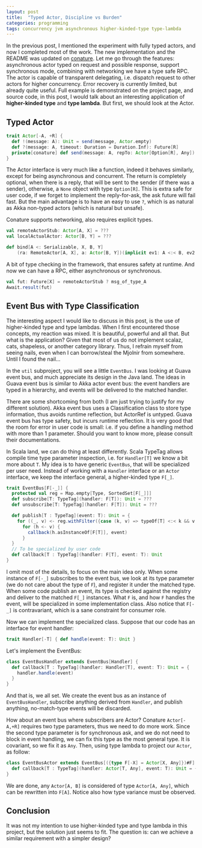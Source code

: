 ```yaml
---
layout: post
title:  "Typed Actor, Discipline vs Burden"
categories: programming
tags: concurrency jvm asynchronous higher-kinded-type type-lambda
---
```


In the previous post, I mentioned the experiment with fully typed actors, and now I completed
most of the work. The new implementation and the README was updated on
[conature](https://github.com/ngpham/conature). Let me go through the
features: asynchronous actor typed on request and possible response, support synchronous mode,
combining with networking we have a type safe RPC. The actor is capable of transparent delegating,
i.e. dispatch request to other actors for higher concurrency. Error recovery is currently limited,
but already quite useful. Full example is demonstrated on the project page, and source code,
in this post, I would talk about an interesting application of **higher-kinded type** and
**type lambda**. But first, we should look at the Actor.

## Typed Actor

```scala
trait Actor[-A, +R] {
  def !(message: A): Unit = send(message, Actor.empty)
  def ?(message: A, timeout: Duration = Duration.Inf): Future[R]
  private[conature] def send(message: A, repTo: Actor[Option[R], Any]): Unit
}
```
The Actor interface is very much like a function, indeed it behaves similarly, except for being
asynchronous and concurrent. The return is completely optional, when there is a reply, that will be
sent to the sender (if there was a sender), otherwise, a `None` object with type `Option[R]`.
This is extra safe for user code, if we forget to implement the reply-for-ask, the ask future will
fail fast. But the main advantage is to have an easy to use `?`, which is as natural as Akka
non-typed actors (which is natural but unsafe).

Conature supports networking, also requires explicit types.
```scala
val remoteActorStub: Actor[A, X] = ???
val localActualActor: Actor[B, Y] = ???

def bind[A <: Serializable, X, B, Y]
    (ra: RemoteActor[A, X], a: Actor[B, Y])(implicit ev1: A <:< B, ev2: Y <:< X)
```
A bit of type checking in the framework, that ensures safety at runtime. And now we can
have a RPC, either asynchronous or synchronous.
```scala
val fut: Future[X] = remoteActorStub ? msg_of_type_A
Await.result(fut)
```

## Event Bus with Type Classification

The interesting aspect I would like to discuss in this post, is the use of higher-kinded type and
type lambdas. When I first encountered those concepts, my reaction was mixed. It is beautiful,
powerful and all that. But what is the application? Given that most of us do not implement
scalaz, cats, shapeless, or another category library. Thus, I refrain myself from seeing nails,
even when I can borrow/steal the Mjolnir from somewhere. Until I found the nail...

In the `util` subproject, you will see a little `EventBus`. I was looking at Guava event bus,
and much appreciate its design in the Java land. The ideas in Guava event bus is similar to
Akka actor event bus: the event handlers are typed in a hierarchy, and events will be delivered
to the matched handler.

There are some shortcoming from both (I am just trying to justify for my different solution).
Akka event bus uses a Classification class to store type information, thus avoids runtime
reflection, but ActorRef is untyped. Guava event bus has type safety, but incurs runtime
reflection. It is very good that the room for error in user code is small: i.e. if you
define a handling method with more than 1 parameter. Should you want to know more, please consult
their documentations.

In Scala land, we can do thing at least differently. Scala TypeTag allows compile time type
parameter inspection, i.e. for `Handler[T]` we know a bit more about `T`. My idea is to have
generic `EventBus`, that will be specialized per user need. Instead of working with a `Handler`
interface or an `Actor`
interface, we keep the interface general, a higher-kinded type `F[_]`.
```scala
trait EventBus[F[-_]] {
  protected val reg = Map.empty[Type, SortedSet[F[_]]]
  def subscribe[T: TypeTag](handler: F[T]): Unit = ???
  def unsubscribe[T: TypeTag](handler: F[T]): Unit = ???

  def publish[T : TypeTag](event: T): Unit = {
    for ((_, v) <- reg.withFilter({case (k, v) => typeOf[T] <:< k && v.nonEmpty}))
      for (h <- v) {
        callback(h.asInstanceOf[F[T]], event)
      }
  }
  // To be specialized by user code
  def callback[T : TypeTag](handler: F[T], event: T): Unit
}
```
I omit most of the details, to focus on the main idea only.
When some instance of `F[-_]` subscribes to the event bus, we look at its type parameter (we
do not care about the type of `F`), and register it under the matched type. When some code publish
an event, its type is checked against the registry and deliver to the matched `F[_]` instances.
What `F` is, and how `F` handles the event, will be specialized in some implementation class. Also
notice that `F[-_]` is contravariant, which is a sane constraint for consumer role.

Now we can implement the specialized class. Suppose that our code has an interface for event
handler:
```scala
trait Handler[-T] { def handle(event: T): Unit }
```
Let's implement the EventBus:
```scala
class EventBusHandler extends EventBus[Handler] {
  def callback[T : TypeTag](handler: Handler[T], event: T): Unit = {
    handler.handle(event)
  }
}
```
And that is, we all set. We create the event bus as an instance of `EventBusHandler`, subscribe
anything derived from `Handler`, and publish anything, no-match-type events will be discarded.

How about an event bus where subscribers are Actor? Conature `Actor[-A,+R]` requires two
type parameters, thus we need to do more work. Since the second type parameter is for synchronous
ask, and we do not need to block in event handling, we can fix this type as the most general
type. It is covariant, so we fix it as `Any`. Then, using type lambda to project our `Actor`,
as follow:
```scala
class EventBusActor extends EventBus[({type F[-X] = Actor[X, Any]})#F] {
  def callback[T : TypeTag](handler: Actor[T, Any], event: T): Unit = { handler ! event }
}
```
We are done, any `Actor[A, B]` is considered of type `Actor[A, Any]`, which can be rewritten
into `F[A]`. Notice also how type variance must be observed.

## Conclusion

It was not my intention to use higher-kinded type and type lambda in this project, but the solution
just seems to fit. The question is: can we achieve a similar requirement with a simpler design?
